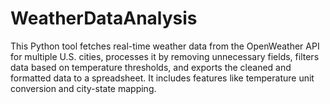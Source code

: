 # WeatherDataAnalysis
This Python tool fetches real-time weather data from the OpenWeather API for multiple U.S. cities, processes it by removing unnecessary fields, filters data based on temperature thresholds, and exports the cleaned and formatted data to a spreadsheet. It includes features like temperature unit conversion and city-state mapping.
